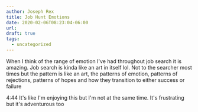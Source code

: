 ```yaml
---
author: Joseph Rex
title: Job Hunt Emotions
date: 2020-02-06T08:23:04-06:00
url:
draft: true
tags:
  - uncategorized
---
```

When I think of the range of emotion I've had throughout job search it is amazing. Job search is kinda like an art in itself lol. Not to the searcher most times but the pattern is like an art, the patterns of emotion, patterns of rejections, patterns of hopes and how they transition to either success or failure





4:44
It's like I'm enjoying this but I'm not at the same time. It's frustrating but it's adventurous too
